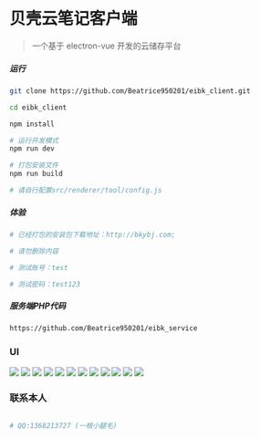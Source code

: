 # 贝壳云笔记客户端

> 一个基于 electron-vue 开发的云储存平台

##### 运行

``` bash
git clone https://github.com/Beatrice950201/eibk_client.git

cd eibk_client

npm install

# 运行开发模式
npm run dev

# 打包安装文件 
npm run build

# 请自行配置src/renderer/tool/config.js

```

##### 体验

``` bash
# 已经打包的安装包下载地址：http://bkybj.com;

# 请勿删除内容

# 测试账号：test

# 测试密码：test123

```

##### 服务端PHP代码

``` bash
https://github.com/Beatrice950201/eibk_service
```

### UI

![](http://qqsa18zl7.hn-bkt.clouddn.com/001.png?imageView2/2/w/1011)
![](http://qqsa18zl7.hn-bkt.clouddn.com/002.png?imageView2/2/w/1011)
![](http://qqsa18zl7.hn-bkt.clouddn.com/003.png?imageView2/2/w/1011)
![](http://qqsa18zl7.hn-bkt.clouddn.com/004.png?imageView2/2/w/1011)
![](http://qqsa18zl7.hn-bkt.clouddn.com/005.png?imageView2/2/w/1011)
![](http://qqsa18zl7.hn-bkt.clouddn.com/006.png?imageView2/2/w/1011)
![](http://qqsa18zl7.hn-bkt.clouddn.com/007.png?imageView2/2/w/1011)
![](http://qqsa18zl7.hn-bkt.clouddn.com/008.png?imageView2/2/w/1011)
![](http://qqsa18zl7.hn-bkt.clouddn.com/009.png?imageView2/2/w/1011)
![](http://qqsa18zl7.hn-bkt.clouddn.com/0011.png?imageView2/2/w/1011)
![](http://qqsa18zl7.hn-bkt.clouddn.com/0013.png?imageView2/2/w/1011)
![](http://qqsa18zl7.hn-bkt.clouddn.com/0014.png?imageView2/2/w/1011)

### 联系本人

``` bash

# QQ:1368213727 (一根小腿毛)

```

